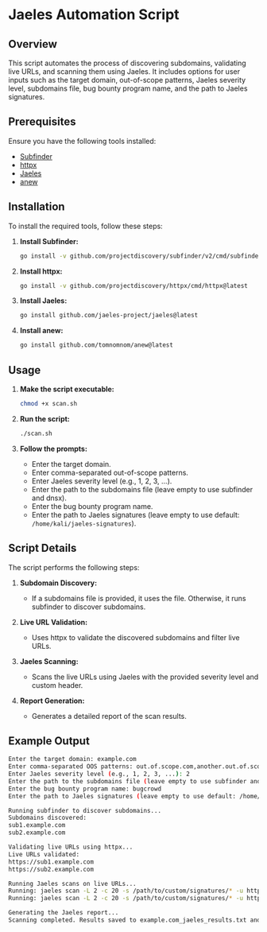 # Jaeles Automation Script

## Overview

This script automates the process of discovering subdomains, validating live URLs, and scanning them using Jaeles. It includes options for user inputs such as the target domain, out-of-scope patterns, Jaeles severity level, subdomains file, bug bounty program name, and the path to Jaeles signatures.

## Prerequisites

Ensure you have the following tools installed:
- [Subfinder](https://github.com/projectdiscovery/subfinder)
- [httpx](https://github.com/projectdiscovery/httpx)
- [Jaeles](https://github.com/jaeles-project/jaeles)
- [anew](https://github.com/tomnomnom/anew)

## Installation

To install the required tools, follow these steps:

1. **Install Subfinder:**
    ```sh
    go install -v github.com/projectdiscovery/subfinder/v2/cmd/subfinder@latest
    ```

2. **Install httpx:**
    ```sh
    go install -v github.com/projectdiscovery/httpx/cmd/httpx@latest
    ```

3. **Install Jaeles:**
    ```sh
    go install github.com/jaeles-project/jaeles@latest
    ```

4. **Install anew:**
    ```sh
    go install github.com/tomnomnom/anew@latest
    ```

## Usage

1. **Make the script executable:**
    ```sh
    chmod +x scan.sh
    ```

2. **Run the script:**
    ```sh
    ./scan.sh
    ```

3. **Follow the prompts:**
    - Enter the target domain.
    - Enter comma-separated out-of-scope patterns.
    - Enter Jaeles severity level (e.g., 1, 2, 3, ...).
    - Enter the path to the subdomains file (leave empty to use subfinder and dnsx).
    - Enter the bug bounty program name.
    - Enter the path to Jaeles signatures (leave empty to use default: `/home/kali/jaeles-signatures`).

## Script Details

The script performs the following steps:

1. **Subdomain Discovery:**
    - If a subdomains file is provided, it uses the file. Otherwise, it runs subfinder to discover subdomains.

2. **Live URL Validation:**
    - Uses httpx to validate the discovered subdomains and filter live URLs.

3. **Jaeles Scanning:**
    - Scans the live URLs using Jaeles with the provided severity level and custom header.

4. **Report Generation:**
    - Generates a detailed report of the scan results.

## Example Output

```sh
Enter the target domain: example.com
Enter comma-separated OOS patterns: out.of.scope.com,another.out.of.scope.com
Enter Jaeles severity level (e.g., 1, 2, 3, ...): 2
Enter the path to the subdomains file (leave empty to use subfinder and dnsx): 
Enter the bug bounty program name: bugcrowd
Enter the path to Jaeles signatures (leave empty to use default: /home/kali/jaeles-signatures): /path/to/custom/signatures

Running subfinder to discover subdomains...
Subdomains discovered:
sub1.example.com
sub2.example.com

Validating live URLs using httpx...
Live URLs validated:
https://sub1.example.com
https://sub2.example.com

Running Jaeles scans on live URLs...
Running: jaeles scan -L 2 -c 20 -s /path/to/custom/signatures/* -u https://sub1.example.com -H "X-Bug-bounty: insert-username-here" -o example.com_jaeles_results.txt
Running: jaeles scan -L 2 -c 20 -s /path/to/custom/signatures/* -u https://sub2.example.com -H "X-Bug-bounty:  insert-username-here" -o example.com_jaeles_results.txt

Generating the Jaeles report...
Scanning completed. Results saved to example.com_jaeles_results.txt and report generated at /home/kali/scanned/out.

